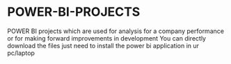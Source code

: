# POWER-BI-PROJECTS
POWER BI projects which are used for analysis for a company performance or for making forward improvements in development
You can directly download the files just need to install the power bi application in ur pc/laptop
